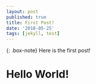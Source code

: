 ```yaml
---
layout: post
published: true
title: First Post!
date: '2018-05-25'
tags: [jekyll, test]
---
```


{: .box-note}
Here is the first post!  

# Hello World!
